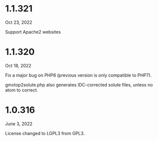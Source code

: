 # 1.1.321

Oct 23, 2022

Support Apache2 websites 


# 1.1.320

Oct 18, 2022

Fix a major bug on PHP8 (previous version is only compatible to PHP7).

gmxtop2solute.php also generates IDC-corrected solute files, unless no atom to correct.


# 1.0.316

June 3, 2022

License changed to LGPL3 from GPL3.


